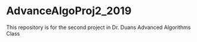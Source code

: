 # AdvanceAlgoProj2_2019
This repository is for the second project in Dr. Duans Advanced Algorithms Class
